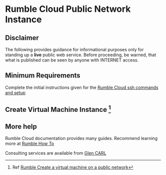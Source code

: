 # Rumble Cloud Public Network Instance

## Disclaimer

The following provides guidance for informational purposes only for standing
up a **live** public web service. Before proceeding, be warned, that what
is published can be seen by anyone with INTERNET access.

## Minimum Requirements

Complete the initial instructions given for the
[Rumble Cloud ssh commands and setup](./sshkeyspem.md)

## Create Virtual Machine Instance [^1]




## More help

Rumble Cloud documentation provides many guides. Recommend learning more at
[Rumble How To](https://docs.rumble.cloud/how_to/index.html)

Consulting services are available from [Glen CARL](http://www.buonvia.com/mobile/BVabout/)

[^1]: Ref [Rumble Create a virtual machine on a public network](
https://docs.rumble.cloud/how_to/compute/create_a_vm_on_a_public_network.html)

